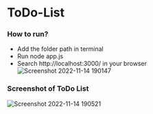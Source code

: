 # ToDo-List
 
 ### How to run?
* Add the folder path in terminal 
* Run node app.js
* Search http://localhost:3000/ in your browser
![Screenshot 2022-11-14 190147](https://user-images.githubusercontent.com/103336107/201672841-a5137cad-0a28-4aaa-b38f-c6c52ed937c7.png)


### Screenshot of ToDo List

![Screenshot 2022-11-14 190521](https://user-images.githubusercontent.com/103336107/201673551-c6f3dc4b-428c-4ff5-8b8a-6504f1a20fe5.png)

